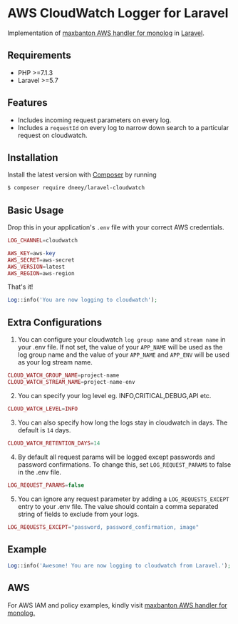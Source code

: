 # AWS CloudWatch Logger for Laravel

Implementation of [maxbanton AWS handler for monolog](https://github.com/maxbanton/cwh) in [Laravel](https://github.com/laravel/laravel).

## Requirements

- PHP >=7.1.3
- Laravel >=5.7

## Features

- Includes incoming request parameters on every log.
- Includes a `requestId` on every log to narrow down search to a particular request on cloudwatch.

## Installation

Install the latest version with [Composer](https://getcomposer.org/) by running

```bash
$ composer require dneey/laravel-cloudwatch
```

## Basic Usage

Drop this in your application's `.env` file with your correct AWS credentials.

```php
LOG_CHANNEL=cloudwatch

AWS_KEY=aws-key
AWS_SECRET=aws-secret
AWS_VERSION=latest
AWS_REGION=aws-region
```

That's it!
```php
Log::info('You are now logging to cloudwatch');
```

## Extra Configurations

1.    You can configure your cloudwatch `log group name` and `stream name` in your .env file. If not set, the value of your `APP_NAME` will be used as the log group name and the value of your `APP_NAME` and `APP_ENV` will be used as your log stream name.

```php
CLOUD_WATCH_GROUP_NAME=project-name
CLOUD_WATCH_STREAM_NAME=project-name-env
```


2.    You can specify your log level eg. INFO,CRITICAL,DEBUG,API etc.

```php
CLOUD_WATCH_LEVEL=INFO
```

3.    You can also specify how long the logs stay in cloudwatch in days. The default is `14` days.

```php
CLOUD_WATCH_RETENTION_DAYS=14
```

4.    By default all request params will be logged except passwords and password confirmations. To change this, set `LOG_REQUEST_PARAMS` to false in the .env file. 

```php
LOG_REQUEST_PARAMS=false
```

5.    You can ignore any request parameter by adding a `LOG_REQUESTS_EXCEPT` entry to your .env file. The value should contain a comma separated string of fields to exclude from your logs.

```php
LOG_REQUESTS_EXCEPT="password, password_confirmation, image"
```

## Example

```php
Log::info('Awesome! You are now logging to cloudwatch from Laravel.');
```

## AWS

For AWS IAM and policy examples, kindly visit [maxbanton AWS handler for monolog.](https://github.com/maxbanton/cwh)
